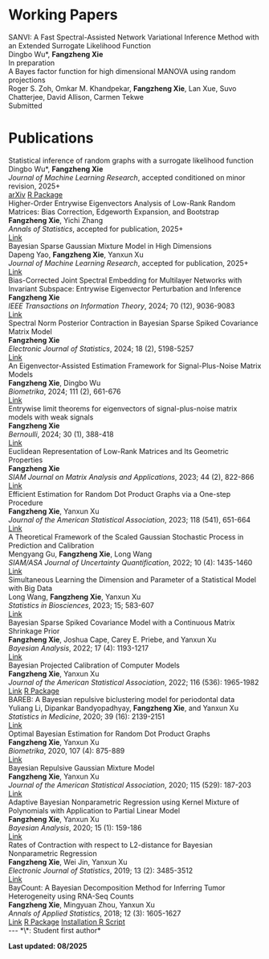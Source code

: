 # Working Papers

<div class="publication-entry">
<div class="publication-title">SANVI: A Fast Spectral-Assisted Network Variational Inference Method with an Extended Surrogate Likelihood Function</div>
<div class="publication-authors">Dingbo Wu*, <strong>Fangzheng Xie</strong></div>
<div class="publication-venue">In preparation</div>
</div>

<div class="publication-entry">
<div class="publication-title">A Bayes factor function for high dimensional MANOVA using random projections</div>
<div class="publication-authors">Roger S. Zoh, Omkar M. Khandpekar, <strong>Fangzheng Xie</strong>, Lan Xue, Suvo Chatterjee, David Allison, Carmen Tekwe</div>
<div class="publication-venue">Submitted</div>
</div>

# Publications

<div class="publication-entry">
<div class="publication-title">Statistical inference of random graphs with a surrogate likelihood function</div>
<div class="publication-authors">Dingbo Wu*, <strong>Fangzheng Xie</strong></div>
<div class="publication-venue"><em>Journal of Machine Learning Research</em>, accepted conditioned on minor revision, 2025+</div>
<div class="publication-links">
<a href="https://arxiv.org/abs/2207.01702">arXiv</a>
<a href="/materials/lgraph_0.1.0.tar.gz">R Package</a>
</div>
</div>

<div class="publication-entry">
<div class="publication-title">Higher-Order Entrywise Eigenvectors Analysis of Low-Rank Random Matrices: Bias Correction, Edgeworth Expansion, and Bootstrap</div>
<div class="publication-authors"><strong>Fangzheng Xie</strong>, Yichi Zhang</div>
<div class="publication-venue"><em>Annals of Statistics</em>, accepted for publication, 2025+</div>
<div class="publication-links">
<a href="https://www.e-publications.org/ims/submission/AOS/user/submissionFile/63562?confirm=703ecd51">Link</a>
</div>
</div>

<div class="publication-entry">
<div class="publication-title">Bayesian Sparse Gaussian Mixture Model in High Dimensions</div>
<div class="publication-authors">Dapeng Yao, <strong>Fangzheng Xie</strong>, Yanxun Xu</div>
<div class="publication-venue"><em>Journal of Machine Learning Research</em>, accepted for publication, 2025+</div>
<div class="publication-links">
<a href="https://jmlr.org/papers/volume26/23-0142/23-0142.pdf">Link</a>
</div>
</div>

<div class="publication-entry">
<div class="publication-title">Bias-Corrected Joint Spectral Embedding for Multilayer Networks with Invariant Subspace: Entrywise Eigenvector Perturbation and Inference</div>
<div class="publication-authors"><strong>Fangzheng Xie</strong></div>
<div class="publication-venue"><em>IEEE Transactions on Information Theory</em>, 2024; 70 (12), 9036-9083</div>
<div class="publication-links">
<a href="https://ieeexplore.ieee.org/document/10701477">Link</a>
</div>
</div>

<div class="publication-entry">
<div class="publication-title">Spectral Norm Posterior Contraction in Bayesian Sparse Spiked Covariance Matrix Model</div>
<div class="publication-authors"><strong>Fangzheng Xie</strong></div>
<div class="publication-venue"><em>Electronic Journal of Statistics</em>, 2024; 18 (2), 5198-5257</div>
<div class="publication-links">
<a href="https://projecteuclid.org/journals/electronic-journal-of-statistics/volume-18/issue-2/Spectral-norm-posterior-contraction-in-Bayesian-sparse-spiked-covariance-matrix/10.1214/24-EJS2326.full">Link</a>
</div>
</div>

<div class="publication-entry">
<div class="publication-title">An Eigenvector-Assisted Estimation Framework for Signal-Plus-Noise Matrix Models</div>
<div class="publication-authors"><strong>Fangzheng Xie</strong>, Dingbo Wu</div>
<div class="publication-venue"><em>Biometrika</em>, 2024; 111 (2), 661-676</div>
<div class="publication-links">
<a href="https://academic.oup.com/biomet/advance-article-abstract/doi/10.1093/biomet/asad058/7277189">Link</a>
</div>
</div>

<div class="publication-entry">
<div class="publication-title">Entrywise limit theorems for eigenvectors of signal-plus-noise matrix models with weak signals</div>
<div class="publication-authors"><strong>Fangzheng Xie</strong></div>
<div class="publication-venue"><em>Bernoulli</em>, 2024; 30 (1), 388-418</div>
<div class="publication-links">
<a href="https://projecteuclid.org/journals/bernoulli/volume-30/issue-1/Entrywise-limit-theorems-for-eigenvectors-of-signal-plus-noise-matrix/10.3150/23-BEJ1602.short">Link</a>
</div>
</div>

<div class="publication-entry">
<div class="publication-title">Euclidean Representation of Low-Rank Matrices and Its Geometric Properties</div>
<div class="publication-authors"><strong>Fangzheng Xie</strong></div>
<div class="publication-venue"><em>SIAM Journal on Matrix Analysis and Applications</em>, 2023; 44 (2), 822-866</div>
<div class="publication-links">
<a href="https://epubs.siam.org/doi/full/10.1137/22M1489125">Link</a>
</div>
</div>

<div class="publication-entry">
<div class="publication-title">Efficient Estimation for Random Dot Product Graphs via a One-step Procedure</div>
<div class="publication-authors"><strong>Fangzheng Xie</strong>, Yanxun Xu</div>
<div class="publication-venue"><em>Journal of the American Statistical Association</em>, 2023; 118 (541), 651-664</div>
<div class="publication-links">
<a href="https://www.tandfonline.com/doi/abs/10.1080/01621459.2021.1948419?journalCode=uasa20">Link</a>
</div>
</div>

<div class="publication-entry">
<div class="publication-title">A Theoretical Framework of the Scaled Gaussian Stochastic Process in Prediction and Calibration</div>
<div class="publication-authors">Mengyang Gu, <strong>Fangzheng Xie</strong>, Long Wang</div>
<div class="publication-venue"><em>SIAM/ASA Journal of Uncertainty Quantification</em>, 2022; 10 (4): 1435-1460</div>
<div class="publication-links">
<a href="https://epubs.siam.org/doi/10.1137/21M1409949">Link</a>
</div>
</div>

<div class="publication-entry">
<div class="publication-title">Simultaneous Learning the Dimension and Parameter of a Statistical Model with Big Data</div>
<div class="publication-authors">Long Wang, <strong>Fangzheng Xie</strong>, Yanxun Xu</div>
<div class="publication-venue"><em>Statistics in Biosciences</em>, 2023; 15; 583-607</div>
<div class="publication-links">
<a href="https://link.springer.com/article/10.1007/s12561-021-09324-4">Link</a>
</div>
</div>

<div class="publication-entry">
<div class="publication-title">Bayesian Sparse Spiked Covariance Model with a Continuous Matrix Shrinkage Prior</div>
<div class="publication-authors"><strong>Fangzheng Xie</strong>, Joshua Cape, Carey E. Priebe, and Yanxun Xu</div>
<div class="publication-venue"><em>Bayesian Analysis</em>, 2022; 17 (4): 1193-1217</div>
<div class="publication-links">
<a href="https://projecteuclid.org/journals/bayesian-analysis/advance-publication/Bayesian-Sparse-Spiked-Covariance-Model-with-a-Continuous-Matrix-Shrinkage/10.1214/21-BA1292.full">Link</a>
</div>
</div>

<div class="publication-entry">
<div class="publication-title">Bayesian Projected Calibration of Computer Models</div>
<div class="publication-authors"><strong>Fangzheng Xie</strong>, Yanxun Xu</div>
<div class="publication-venue"><em>Journal of the American Statistical Association</em>, 2022; 116 (536): 1965-1982</div>
<div class="publication-links">
<a href="https://amstat.tandfonline.com/doi/abs/10.1080/01621459.2020.1753519?casa_token=PYAZ9qfLQ5cAAAAA%3AnBkPeOyepfwUkKs4TtbijCzyxNdrUmPLlFssVw1VZ8pIGC-fM6V5zvJpW8nljRITnrcUeQyzxBx4Kg&journalCode=uasa20#.XxeVAlxKiUk">Link</a>
<a href="/materials/BayProjected_0.1.0.tar.gz">R Package</a>
</div>
</div>

<div class="publication-entry">
<div class="publication-title">BAREB: A Bayesian repulsive biclustering model for periodontal data</div>
<div class="publication-authors">Yuliang Li, Dipankar Bandyopadhyay, <strong>Fangzheng Xie</strong>, and Yanxun Xu</div>
<div class="publication-venue"><em>Statistics in Medicine</em>, 2020; 39 (16): 2139-2151</div>
<div class="publication-links">
<a href="https://onlinelibrary.wiley.com/doi/abs/10.1002/sim.8536">Link</a>
</div>
</div>

<div class="publication-entry">
<div class="publication-title">Optimal Bayesian Estimation for Random Dot Product Graphs</div>
<div class="publication-authors"><strong>Fangzheng Xie</strong>, Yanxun Xu</div>
<div class="publication-venue"><em>Biometrika</em>, 2020, 107 (4): 875-889</div>
<div class="publication-links">
<a href="https://academic.oup.com/biomet/article-abstract/doi/10.1093/biomet/asaa031/5867841?redirectedFrom=fulltext">Link</a>
</div>
</div>

<div class="publication-entry">
<div class="publication-title">Bayesian Repulsive Gaussian Mixture Model</div>
<div class="publication-authors"><strong>Fangzheng Xie</strong>, Yanxun Xu</div>
<div class="publication-venue"><em>Journal of the American Statistical Association</em>, 2020; 115 (529): 187-203</div>
<div class="publication-links">
<a href="https://www.tandfonline.com/doi/abs/10.1080/01621459.2018.1537918?journalCode=uasa20">Link</a>
</div>
</div>

<div class="publication-entry">
<div class="publication-title">Adaptive Bayesian Nonparametric Regression using Kernel Mixture of Polynomials with Application to Partial Linear Model</div>
<div class="publication-authors"><strong>Fangzheng Xie</strong>, Yanxun Xu</div>
<div class="publication-venue"><em>Bayesian Analysis</em>, 2020; 15 (1): 159-186</div>
<div class="publication-links">
<a href="https://projecteuclid.org/euclid.ba/1550826222">Link</a>
</div>
</div>


<div class="publication-entry">
<div class="publication-title">Rates of Contraction with respect to L2-distance for Bayesian Nonparametric Regression</div>
<div class="publication-authors"><strong>Fangzheng Xie</strong>, Wei Jin, Yanxun Xu</div>
<div class="publication-venue"><em>Electronic Journal of Statistics</em>, 2019; 13 (2): 3485-3512</div>
<div class="publication-links">
<a href="https://projecteuclid.org/euclid.ejs/1569895281">Link</a>
</div>
</div>

<div class="publication-entry">
<div class="publication-title">BayCount: A Bayesian Decomposition Method for Inferring Tumor Heterogeneity using RNA-Seq Counts</div>
<div class="publication-authors"><strong>Fangzheng Xie</strong>, Mingyuan Zhou, Yanxun Xu</div>
<div class="publication-venue"><em>Annals of Applied Statistics</em>, 2018; 12 (3): 1605-1627</div>
<div class="publication-links">
<a href="https://projecteuclid.org/euclid.aoas/1536652967">Link</a>
<a href="/materials/BayCount_0.1.0.tar.gz">R Package</a>
<a href="/materials/Installation_script.r">Installation R Script</a>
</div>
</div>
---
*\*: Student first author*

**Last updated: 08/2025**
